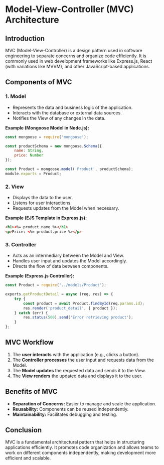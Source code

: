 # Model-View-Controller (MVC) Architecture

## Introduction
MVC (Model-View-Controller) is a design pattern used in software engineering to separate concerns and organize code efficiently. It is commonly used in web development frameworks like Express.js, React (with variations like MVVM), and other JavaScript-based applications.

## Components of MVC

### 1. Model
- Represents the data and business logic of the application.
- Interacts with the database or external data sources.
- Notifies the View of any changes in the data.

**Example (Mongoose Model in Node.js):**
```javascript
const mongoose = require('mongoose');

const productSchema = new mongoose.Schema({
    name: String,
    price: Number
});

const Product = mongoose.model('Product', productSchema);
module.exports = Product;
```

### 2. View
- Displays the data to the user.
- Listens for user interactions.
- Requests updates from the Model when necessary.

**Example (EJS Template in Express.js):**
```html
<h1><%= product.name %></h1>
<p>Price: <%= product.price %></p>
```

### 3. Controller
- Acts as an intermediary between the Model and View.
- Handles user input and updates the Model accordingly.
- Directs the flow of data between components.

**Example (Express.js Controller):**
```javascript
const Product = require('../models/Product');

exports.getProductDetail = async (req, res) => {
    try {
        const product = await Product.findById(req.params.id);
        res.render('product_detail', { product });
    } catch (err) {
        res.status(500).send('Error retrieving product');
    }
};
```

## MVC Workflow
1. The **user interacts** with the application (e.g., clicks a button).
2. The **Controller processes** the user input and requests data from the Model.
3. The **Model updates** the requested data and sends it to the View.
4. The **View renders** the updated data and displays it to the user.

## Benefits of MVC
- **Separation of Concerns:** Easier to manage and scale the application.
- **Reusability:** Components can be reused independently.
- **Maintainability:** Facilitates debugging and testing.

## Conclusion
MVC is a fundamental architectural pattern that helps in structuring applications efficiently. It promotes code organization and allows teams to work on different components independently, making development more efficient and scalable.

